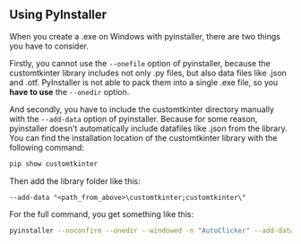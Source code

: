 ## Using PyInstaller
When you create a .exe on Windows with pyinstaller, there are two things you have to consider.

Firstly, you cannot use the `--onefile` option of pyinstaller, because the customtkinter library 
includes not only .py files, but also data files like .json and .otf. PyInstaller is not able to 
pack them into a single .exe file, so you **have to use** the `--onedir` option.

And secondly, you have to include the customtkinter directory manually with the `--add-data` option 
of pyinstaller. Because for some reason, pyinstaller doesn't automatically include datafiles like 
.json from the library. You can find the installation location of the customtkinter library with the 
following command:

```bash
pip show customtkinter
```

Then add the library folder like this:
```
--add-data "<path_from_above>\customtkinter;customtkinter\"
```

For the full command, you get something like this:
```bash
pyinstaller --noconfirm --onedir --windowed -n "AutoClicker" --add-data "README.md:." --add-data "LICENSE:." --add-data "<path_from_above>/customtkinter;customtkinter/" "<path_to_python_script>"
```
